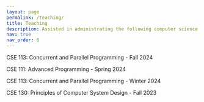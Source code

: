```yaml
---
layout: page
permalink: /teaching/
title: Teaching
description: Assisted in administrating the following computer science courses at UC Santa Cruz
nav: true
nav_order: 6
---
```


CSE 113: Concurrent and Parallel Programming - Fall 2024

CSE 111: Advanced Programming - Spring 2024

CSE 113: Concurrent and Parallel Programming -  Winter 2024

CSE 130: Principles of Computer System Design - Fall 2023